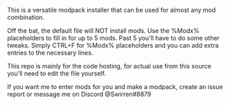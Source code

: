 This is a versatile modpack installer that can be used for almost any mod combination.

Off the bat, the default file will NOT install mods. 
Use the %Modx% placeholders to fill in for up to 5 mods. Past 5 you'll have to do some other tweaks. 
Simply CTRL+F for %Modx% placeholders and you can add extra entries to the necessary lines.

This repo is mainly for the code hosting, for actual use from this source you'll need to edit the file yourself.

If you want me to enter mods for you and make a modpack, create an issue report or message me on Discord @Swirren#8879

